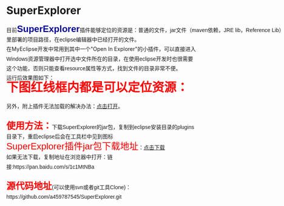 # SuperExplorer
<div>
	<span style="white-space:pre"></span>
	<p style="margin-top:0px; margin-bottom:0px; padding-top:0px; padding-bottom:0px; font-size:14px">
		<span style="white-space:pre"><span style="font-family:Helvetica,Tahoma,Arial,sans-serif; line-height:25.1875px"><span style="font-size:14px">目前</span><span style="font-size:24px; color:#000099"><strong>SuperExplorer</strong></span><span style="font-size:14px">插件能够定位的资源是：</span></span><span style="font-family:Helvetica,Tahoma,Arial,sans-serif; font-size:14px; line-height:25.1875px">普通的文件，jar文件（maven依赖，JRE lib，Reference Lib）及其里面的文件，tomcat</span></span><span style="font-family:Helvetica,Tahoma,Arial,sans-serif; line-height:25.1875px; white-space:pre">里部署的项目路径，在eclipse编辑器中已经打开的文件。</span>
	</p>
	<p style="margin-top:0px; margin-bottom:0px; padding-top:0px; padding-bottom:0px; font-size:14px">
		<span style="white-space:pre"></span><span style="white-space:pre"></span>在MyEclipse开发中常用到其中一个&quot;Open In Explorer&quot;的小插件<img src="" alt="" style="font-family:Helvetica,Tahoma,Arial,sans-serif; line-height:25.1875px" /><span style="font-family:Helvetica,Tahoma,Arial,sans-serif; line-height:25.1875px">，可以直接进入Windows资源管理器中打开选中文件所在的目录，在使用eclipse开发时也很需要这个功能，否则只能查看resource属性等方式，找到文件的目录非常不便。</span>
	</p>
</div>
<div>
	<span style="font-family:Helvetica,Tahoma,Arial,sans-serif; font-size:14px; line-height:25.1875px"><span style="white-space:pre"></span>运行后效果图如下：</span>
</div>
<div>
	<span style="font-family:Helvetica,Tahoma,Arial,sans-serif; font-size:14px; line-height:25.1875px"><img src="http://img.blog.csdn.net/20160613115453845?watermark/2/text/aHR0cDovL2Jsb2cuY3Nkbi5uZXQv/font/5a6L5L2T/fontsize/400/fill/I0JBQkFCMA==/dissolve/70/gravity/Center" alt="" /><img src="http://img.blog.csdn.net/20160613115433033?watermark/2/text/aHR0cDovL2Jsb2cuY3Nkbi5uZXQv/font/5a6L5L2T/fontsize/400/fill/I0JBQkFCMA==/dissolve/70/gravity/Center" alt="" /><br />
	</span>
</div>
<div>
	<span style="font-family:Helvetica,Tahoma,Arial,sans-serif; line-height:25.1875px"><strong><span style="font-size:32px; color:#ff0000"><span style="white-space:pre"></span>下图红线框内都是可以定位资源：</span></strong></span>
</div>
<div>
	<span style="font-family:Helvetica,Tahoma,Arial,sans-serif; font-size:14px; line-height:25.1875px"><img src="http://img.blog.csdn.net/20160613115619190?watermark/2/text/aHR0cDovL2Jsb2cuY3Nkbi5uZXQv/font/5a6L5L2T/fontsize/400/fill/I0JBQkFCMA==/dissolve/70/gravity/Center" alt="" /><br />
	</span>
</div>
<div>
	<span style="font-family:Helvetica,Tahoma,Arial,sans-serif; font-size:14px; line-height:25.1875px"><br />
	</span>
</div>
<div>
	<span style="font-family:Helvetica,Tahoma,Arial,sans-serif; font-size:14px; line-height:25.1875px"><span style="white-space:pre"></span>另外，附上插件无法加载的解决办法：<a target="_blank" href="http://liyixing1.iteye.com/blog/1584917">点击打开</a>。</span>
</div>
<div>
	<span style="font-family:Helvetica,Tahoma,Arial,sans-serif; font-size:14px; line-height:25.1875px"><br />
	</span>
</div>
<div>
	<span style="font-family:Helvetica,Tahoma,Arial,sans-serif"><span style="line-height: 25.1875px;"><span style="font-size:24px;color:#ff0000;"><strong>使用方法：</strong></span><span style="font-size: 14px;">下载</span><span style="font-size: 14px; font-family: Helvetica, Tahoma, Arial, sans-serif; line-height: 25.1875px;">SuperExplorer的jar包，复制到eclipse安装目录的plugins目录下，重启eclipse后会在工具栏中见到图标</span></span></span>
</div>
<div>
	<span style="font-family: Helvetica, Tahoma, Arial, sans-serif; line-height: 25.1875px;"><span style="white-space: pre;"></span><span style="font-size:24px;color:#ff0000;">SuperExplorer插件jar包下载地址</span><span style="font-size: 14px;">：</span><a target="_blank" href="https://pan.baidu.com/s/1c1MtNBa" style="font-size: 14px;">点击下载</a><span style="font-size: 14px;">&nbsp;</span></span>
</div>
<div>
	<span style="font-family:Helvetica,Tahoma,Arial,sans-serif; font-size:14px; line-height:25.1875px">如果无法下载，复制地址在浏览器中打开：链接:https://pan.baidu.com/s/1c1MtNBa</span>
</div>
<div>
	<span style="font-family:Helvetica,Tahoma,Arial,sans-serif"><span style="font-size:14px; line-height:25.1875px"><br />
	</span></span>
</div>
<div>
	<span style="font-family:Helvetica,Tahoma,Arial,sans-serif"><span style="line-height:25.1875px"><span style="font-size:24px; color:#ff0000"><strong>源代码地址</strong></span><span style="font-size:14px">(可以使用svn或者git工具Clone)：https://github.com/a459787545/SuperExplorer.git</span></span></span>
</div>
